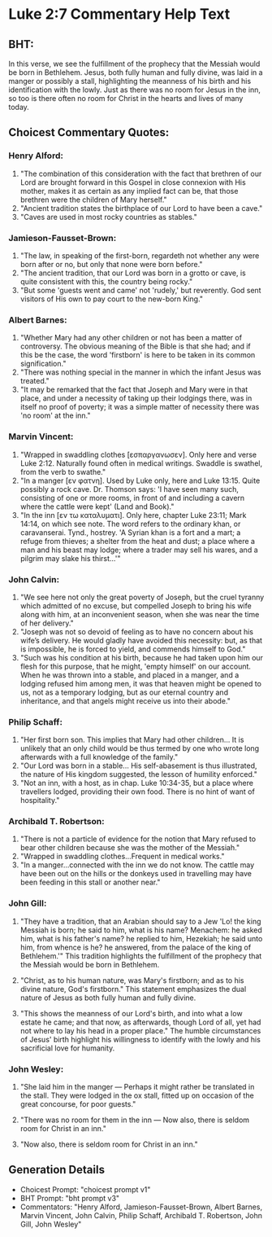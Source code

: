 # Luke 2:7 Commentary Help Text

## BHT:
In this verse, we see the fulfillment of the prophecy that the Messiah would be born in Bethlehem. Jesus, both fully human and fully divine, was laid in a manger or possibly a stall, highlighting the meanness of his birth and his identification with the lowly. Just as there was no room for Jesus in the inn, so too is there often no room for Christ in the hearts and lives of many today.

## Choicest Commentary Quotes:
### Henry Alford:
1. "The combination of this consideration with the fact that brethren of our Lord are brought forward in this Gospel in close connexion with His mother, makes it as certain as any implied fact can be, that those brethren were the children of Mary herself."
2. "Ancient tradition states the birthplace of our Lord to have been a cave."
3. "Caves are used in most rocky countries as stables."

### Jamieson-Fausset-Brown:
1. "The law, in speaking of the first-born, regardeth not whether any were born after or no, but only that none were born before."
2. "The ancient tradition, that our Lord was born in a grotto or cave, is quite consistent with this, the country being rocky."
3. "But some 'guests went and came' not 'rudely,' but reverently. God sent visitors of His own to pay court to the new-born King."

### Albert Barnes:
1. "Whether Mary had any other children or not has been a matter of controversy. The obvious meaning of the Bible is that she had; and if this be the case, the word 'firstborn' is here to be taken in its common signification."
2. "There was nothing special in the manner in which the infant Jesus was treated."
3. "It may be remarked that the fact that Joseph and Mary were in that place, and under a necessity of taking up their lodgings there, was in itself no proof of poverty; it was a simple matter of necessity there was 'no room' at the inn."

### Marvin Vincent:
1. "Wrapped in swaddling clothes [εσπαργανωσεν]. Only here and verse Luke 2:12. Naturally found often in medical writings. Swaddle is swathel, from the verb to swathe."
2. "In a manger [εν φατνη]. Used by Luke only, here and Luke 13:15. Quite possibly a rock cave. Dr. Thomson says: 'I have seen many such, consisting of one or more rooms, in front of and including a cavern where the cattle were kept' (Land and Book)."
3. "In the inn [εν τω καταλυματι]. Only here, chapter Luke 23:11; Mark 14:14, on which see note. The word refers to the ordinary khan, or caravanserai. Tynd., hostrey. 'A Syrian khan is a fort and a mart; a refuge from thieves; a shelter from the heat and dust; a place where a man and his beast may lodge; where a trader may sell his wares, and a pilgrim may slake his thirst...'"

### John Calvin:
1. "We see here not only the great poverty of Joseph, but the cruel tyranny which admitted of no excuse, but compelled Joseph to bring his wife along with him, at an inconvenient season, when she was near the time of her delivery."
2. "Joseph was not so devoid of feeling as to have no concern about his wife’s delivery. He would gladly have avoided this necessity: but, as that is impossible, he is forced to yield, and commends himself to God."
3. "Such was his condition at his birth, because he had taken upon him our flesh for this purpose, that he might, 'empty himself' on our account. When he was thrown into a stable, and placed in a manger, and a lodging refused him among men, it was that heaven might be opened to us, not as a temporary lodging, but as our eternal country and inheritance, and that angels might receive us into their abode."

### Philip Schaff:
1. "Her first born son. This implies that Mary had other children... It is unlikely that an only child would be thus termed by one who wrote long afterwards with a full knowledge of the family." 
2. "Our Lord was born in a stable... His self-abasement is thus illustrated, the nature of His kingdom suggested, the lesson of humility enforced." 
3. "Not an inn, with a host, as in chap. Luke 10:34-35, but a place where travellers lodged, providing their own food. There is no hint of want of hospitality."

### Archibald T. Robertson:
1. "There is not a particle of evidence for the notion that Mary refused to bear other children because she was the mother of the Messiah."
2. "Wrapped in swaddling clothes...Frequent in medical works."
3. "In a manger...connected with the inn we do not know. The cattle may have been out on the hills or the donkeys used in travelling may have been feeding in this stall or another near."

### John Gill:
1. "They have a tradition, that an Arabian should say to a Jew 'Lo! the king Messiah is born; he said to him, what is his name? Menachem: he asked him, what is his father's name? he replied to him, Hezekiah; he said unto him, from whence is he? he answered, from the palace of the king of Bethlehem.'" This tradition highlights the fulfillment of the prophecy that the Messiah would be born in Bethlehem.

2. "Christ, as to his human nature, was Mary's firstborn; and as to his divine nature, God's firstborn." This statement emphasizes the dual nature of Jesus as both fully human and fully divine.

3. "This shows the meanness of our Lord's birth, and into what a low estate he came; and that now, as afterwards, though Lord of all, yet had not where to lay his head in a proper place." The humble circumstances of Jesus' birth highlight his willingness to identify with the lowly and his sacrificial love for humanity.

### John Wesley:
1. "She laid him in the manger — Perhaps it might rather be translated in the stall. They were lodged in the ox stall, fitted up on occasion of the great concourse, for poor guests." 

2. "There was no room for them in the inn — Now also, there is seldom room for Christ in an inn." 

3. "Now also, there is seldom room for Christ in an inn."


## Generation Details
- Choicest Prompt: "choicest prompt v1"
- BHT Prompt: "bht prompt v3"
- Commentators: "Henry Alford, Jamieson-Fausset-Brown, Albert Barnes, Marvin Vincent, John Calvin, Philip Schaff, Archibald T. Robertson, John Gill, John Wesley"
